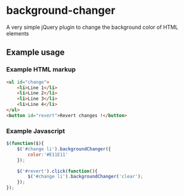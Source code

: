 # background-changer
A very simple jQuery plugin to change the background color of HTML elements

## Example usage
### Example HTML markup
```html 
<ul id="change">
    <li>Line 1</li>
    <li>Line 2</li>
    <li>Line 3</li>
    <li>Line 4</li>
</ul>
<button id="revert">Revert changes !</button>
```
### Example Javascript
```javascript
$(function($){
    $('#change li').backgroundChanger({
        color:'#E11E11'
    });

    $('#revert').click(function(){
        $('#change li').backgroundChanger('clear');
    });
});
```